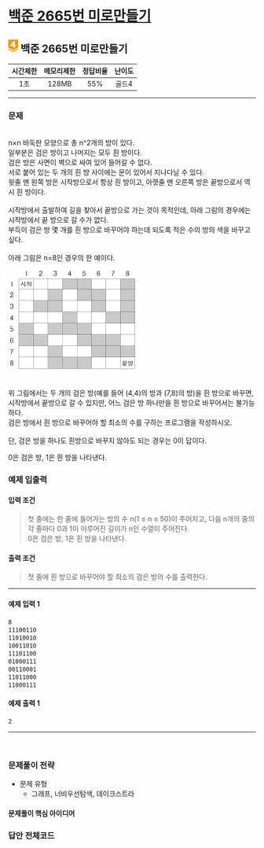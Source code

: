 
# [백준 2665번 미로만들기](https://www.acmicpc.net/problem/2665)

## <img src="https://raw.githubusercontent.com/gudals-kim/Studyroom/0c61bf1ad9b6434ff624dbab4012654df8c92b01/codingtest/img/rank/gold_4.svg" width="20">  백준 2665번 미로만들기  


| 시간제한 | 메모리제한 | 정답비율 | 난이도 | 
|:----:|:-----:|:----:|:---:|
|  1초  | 128MB | 55%  | 골드4 |

---

### 문제



<br> n×n 바둑판 모양으로 총 n^2개의 방이 있다. 
<br> 일부분은 검은 방이고 나머지는 모두 흰 방이다.
<br> 검은 방은 사면이 벽으로 싸여 있어 들어갈 수 없다.
<br> 서로 붙어 있는 두 개의 흰 방 사이에는 문이 있어서 지나다닐 수 있다.
<br> 윗줄 맨 왼쪽 방은 시작방으로서 항상 흰 방이고, 아랫줄 맨 오른쪽 방은 끝방으로서 역시 흰 방이다.
<br> 
<br> 시작방에서 출발하여 길을 찾아서 끝방으로 가는 것이 목적인데, 아래 그림의 경우에는 시작방에서 끝 방으로 갈 수가 없다.
<br> 부득이 검은 방 몇 개를 흰 방으로 바꾸어야 하는데 되도록 적은 수의 방의 색을 바꾸고 싶다.
<br> 
<br> 아래 그림은 n=8인 경우의 한 예이다.

<img src="https://github.com/gudals-kim/Studyroom/blob/delevlop/codingtest/img/backjoon_2665_1.png?raw=true">


<br> 위 그림에서는 두 개의 검은 방(예를 들어 (4,4)의 방과 (7,8)의 방)을 흰 방으로 바꾸면, 시작방에서 끝방으로 갈 수 있지만, 어느 검은 방 하나만을 흰 방으로 바꾸어서는 불가능하다.
<br> 검은 방에서 흰 방으로 바꾸어야 할 최소의 수를 구하는 프로그램을 작성하시오.
<br> 
<br> 단, 검은 방을 하나도 흰방으로 바꾸지 않아도 되는 경우는 0이 답이다.
<br> 



0은 검은 방, 1은 흰 방을 나타낸다.


### 예제 입출력

#### 입력 조건
> 첫 줄에는 한 줄에 들어가는 방의 수 n(1 ≤ n ≤ 50)이 주어지고, 다음 n개의 줄의 각 줄마다 0과 1이 이루어진 길이가 n인 수열이 주어진다. <br> 
> 0은 검은 방, 1은 흰 방을 나타낸다.<br>
#### 출력 조건
> 첫 줄에 흰 방으로 바꾸어야 할 최소의 검은 방의 수를 출력한다. <br>
---
#### 예제 입력 1
```
8
11100110
11010010
10011010
11101100
01000111
00110001
11011000
11000111
```
#### 예제 출력 1
```
2
```

---


<br>

### 문제풀이 전략
- 문제 유형
  - 그래프, 너비우선탐색, 데이크스트라


#### 문제풀이 핵심 아이디어




### 답안 전체코드

```py

```

